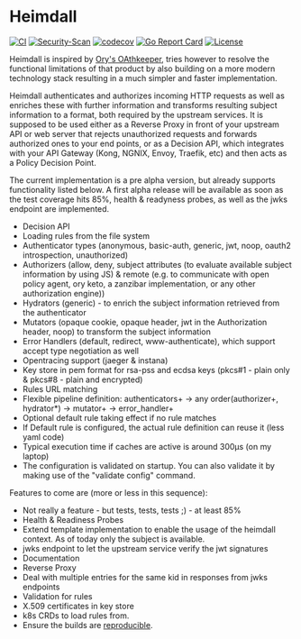 # Heimdall
[![CI](https://github.com/dadrus/heimdall/actions/workflows/ci.yml/badge.svg?branch=main)](https://github.com/dadrus/heimdall/actions/workflows/ci.yml)
[![Security-Scan](https://github.com/dadrus/heimdall/actions/workflows/trivy.yml/badge.svg)](https://github.com/dadrus/heimdall/actions/workflows/trivy.yml)
[![codecov](https://codecov.io/gh/dadrus/heimdall/branch/main/graph/badge.svg)](https://codecov.io/gh/dadrus/heimdall)
[![Go Report Card](https://goreportcard.com/badge/github.com/dadrus/heimdall)](https://goreportcard.com/report/github.com/dadrus/heimdall) 
[![License](https://img.shields.io/github/license/dadrus/heimdall)](https://github.com/dadrus/heimdall/blob/master/LICENSE)

Heimdall is inspired by [Ory's OAthkeeper](https://www.ory.sh/docs/oathkeeper), tries however to resolve the functional limitations of that product by also building on a more modern technology stack resulting in a much simpler and faster implementation.

Heimdall authenticates and authorizes incoming HTTP requests as well as enriches these with further information and transforms resulting subject information to a format, both required by the upstream services. It is supposed to be used either as a Reverse Proxy in front of your upstream API or web server that rejects unauthorized requests and forwards authorized ones to your end points, or as a Decision API, which integrates with your API Gateway (Kong, NGNIX, Envoy, Traefik, etc) and then acts as a Policy Decision Point.

The current implementation is a pre alpha version, but already supports functionality listed below. A first alpha release will be available as soon as the test coverage hits 85%, health & readyness probes, as well as the jwks endpoint are implemented.

* Decision API
* Loading rules from the file system
* Authenticator types (anonymous, basic-auth, generic, jwt, noop, oauth2 introspection, unauthorized)
* Authorizers (allow, deny, subject attributes (to evaluate available subject information by using JS) & remote (e.g. to communicate with open policy agent, ory keto, a zanzibar implementation, or any other authorization engine))
* Hydrators (generic) - to enrich the subject information retrieved from the authenticator
* Mutators (opaque cookie, opaque header, jwt in the Authorization header, noop) to transform the subject information
* Error Handlers (default, redirect, www-authenticate), which support accept type negotiation as well
* Opentracing support (jaeger & instana)
* Key store in pem format for rsa-pss and ecdsa keys (pkcs#1 - plain only & pkcs#8 - plain and encrypted)
* Rules URL matching
* Flexible pipeline definition: authenticators+ -> any order(authorizer+, hydrator*) -> mutator+ -> error_handler+
* Optional default rule taking effect if no rule matches
* If Default rule is configured, the actual rule definition can reuse it (less yaml code)
* Typical execution time if caches are active is around 300µs (on my laptop)
* The configuration is validated on startup. You can also validate it by making use of the "validate config" command.

Features to come are (more or less in this sequence):

* Not really a feature - but tests, tests, tests ;) - at least 85%
* Health & Readiness Probes
* Extend template implementation to enable the usage of the heimdall context. As of today only the subject is available.
* jwks endpoint to let the upstream service verify the jwt signatures
* Documentation
* Reverse Proxy
* Deal with multiple entries for the same kid in responses from jwks endpoints
* Validation for rules
* X.509 certificates in key store
* k8s CRDs to load rules from.
* Ensure the builds are [reproducible](https://reproducible-builds.org/).
